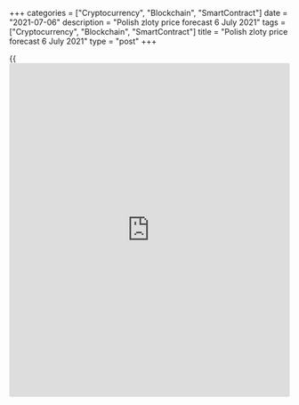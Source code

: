 +++
categories = ["Cryptocurrency", "Blockchain", "SmartContract"]
date = "2021-07-06"
description = "Polish zloty price forecast 6 July 2021"
tags = ["Cryptocurrency", "Blockchain", "SmartContract"]
title = "Polish zloty price forecast 6 July 2021"
type = "post"
+++

{{<iframe id="large-banner" src="https://www.bounty.group/#slide=20.0" width="100%" height="600" scrolling="no" style="border: 0px solid rgb(216, 221, 230); border-radius: 3px;">}}

2021-07-06

2021-07-06

Giants and dwarfs in Forex. Forecast as of 06.07.2021Dmitri Demidenko

Inflation in Poland, Hungary, and the Czech Republic is the highest in
Europe. However, if Budapest and Prague raise rates, then Warsaw is in
no hurry to do so. What does this mean for [USDPLN][1] and [EURPLN][2]?
Let us discuss the Forex outlook and make up a trading plan.

## Quarterly Polish zloty fundamental forecast

Giants and dwarfs exist not only in space but in the world economy as
well. Small states occasionally complain about large ones, but this does
not prevent them from benefiting from close ties with the latter.
According to the head of the Bank of Poland, Adam Glapiński, taking
advantage of a global or regional exorbitant privilege, larger central
banks are shifting the burden of exchange rate adjustments to smaller
ones. Warsaw is forced to react to the European QE with currency
interventions to prevent [EURPLN][2] bears from feeling confident.

The sign of a strong economy is a strong currency. Investors should be
well aware of this statement. However, the Dwarf who has close ties with
the Giant's strong economy often benefits from it. This was the case in
2020, when the Australian dollar was actively growing because China,
unlike most countries in the world, avoided a recession. This was the
case in the first half of 2021 when the Canadian dollar became the
leader among the G10, driven by expectations of explosive growth in US
GDP. This is happening now, after the opening of the economy of Eastern
Europe and the imminent boom in the eurozone economy. Perhaps the main
side effect is the fact that the rate of acceleration of inflation in
Poland, Hungary, and the Czech Republic is the highest on the continent.

If Budapest and Prague are not going to put up with the acceleration of
consumer prices, being the first in the EU to raise key interest rates,
then Warsaw is still hesitating. According to Adam Glapiński, high CPI
values are temporary. Inflation in Poland accelerated to 4.7% in May and
then stalled to 4.4% in June, but acceleration risks are still high. The
head of the central bank believes that if time factors are removed from
the indicator, it will return to the target of 2.5%.

### Dynamics of rates and inflation in Poland

 _Source: Trading Economics._

I can understand the National Bank of Poland. If the regulator started
tightening its monetary [policy](https://www.fintechee.com/policy/), like the central banks of Hungary or the
Czech Republic, the Polish zloty would surge, and no interventions would
stop the [EURPLN][2] bears. If so, the Polish exporters would suffer,
which the central bank doesn’t want. In the current situation, the
Polish central bank’s FX interventions can be justified by the ECB's
pandemic emergency purchase program aimed at weakening the euro. The
National Bank of Poland also used the QE to support the Polish economy
during the pandemic, but the quantitative easing accounted only for 6%
of the country’s GDP. It is a drop in the ocean amid the ECB’s QE
programs, whose volumes are comparable to the third part of the euro-
area economy.

### Quarterly [USDPLN][1] and [EURPLN][2] trading plan

Words are not actions. The Polish zloty buyers hope that the NBP will
change its views on the monetary [policy](https://www.fintechee.com/policy/) and raise the interest rates.
Among the arguments for are a surge in wages (+7.8%) and producer
prices, as well as the memories about hyperinflation, pushing the
inflation expectations up. If the central bank takes a step forward
towards monetary tightening, the [EURPLN][2] could drop to 4.45 or even
4.41.

Nonetheless, if the National Bank of Poland remains passive after such a
giant as the Fed has changed its stance, the [USDPLN][1] should continue
the rally towards 3.88 and 3.93. My recommendation is to buy the pair.



## Price chart of USDPLN in real time mode

The content of this article reflects the author’s opinion and does not
necessarily reflect the official position of LiteForex. The material
published on this page is provided for informational purposes only and
should not be considered as the provision of investment advice for the
purposes of Directive 2004/39/EC.

Rate this article:

{{value}}

( {{count}} {{title}} )

   1. my.liteforex.com/trading/chart?symbol=USDPLN&returnUrl=true
   2. my.liteforex.com/trading/chart?symbol=EURPLN&returnUrl=true